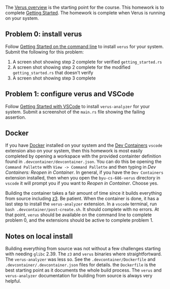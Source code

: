 The [Verus overview](https://verus-lang.github.io/verus/guide/overview.html) is the starting point for the course. This homework is to complete [Getting Started](https://verus-lang.github.io/verus/guide/getting_started.html). The homework is complete when Verus is running on your system. 


## Problem 0: install verus

Follow [Getting Started on the command line](https://verus-lang.github.io/verus/guide/getting_started_cmd_line.html) to install `verus` for your system. Submit the following for this problem:

1. A screen shot showing step 2 complete for verified `getting_started.rs`
1. A screen shot showing step 2 complete for the modified `getting_started.rs` that doesn't verify
1. A screen shot showing step 3 complete

## Problem 1: configure verus and VSCode

Follow [Getting Started with VSCode](https://verus-lang.github.io/verus/guide/getting_started_vscode.html) to install `verus-analyzer` for your system. Submit a screenshot of the `main.rs` file showing the failing assertion.

## Docker

If you have [Docker](https://www.docker.com) installed on your system and the [Dev Containers](https://marketplace.visualstudio.com/items?itemName=ms-vscode-remote.remote-containers) `vscode` extension also on your system, then this homework is most easily completed by opening a workspace with the provided containter definition found in `.devcontainer/devcontainer.json`.  You can do this be opening the `Command Pallette` with `View -> Command Pallette` and then typing in _Dev Containers: Reopen in Container_. In general, if you have the `Dev Containers` extension installed, then when you open the `byu-cs-686-verus` directory in `vscode` it will prompt you if you want to _Reopen in Container_. Choose yes.

Building the container takes a fair amount of time since it builds everything from source including [z3](https://github.com/Z3Prover/z3). Be patient. When the container is done, it has a last step to install the `verus-analyzer` extension. In a `vscode` terminal, run `bash .devcontainer/post-create.sh`. It should complete with no errors. At that point, `verus` should be available on the command line to complete problem 0, and the extensions should be active to complete problem 1.

## Notes on local install

Building everything from source was not without a few challenges starting with needing `glibc` 2.39. The `z3` and `verus` binaries where straightfortward. The `verus-analyzer` was less so. See the `.devcontainer/Dockerfile` and `.devcontainer/.devcontainer.json` files for details. the `Dockerfile` is the best starting point as it documents the whole build process. The `verus` and `verus-analyzer` documentation for building from source is always very helpful.
